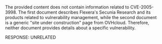 The provided content does not contain information related to CVE-2005-3998. The first document describes Flexera's Secunia Research and its products related to vulnerability management, while the second document is a generic "site under construction" page from OVHcloud. Therefore, neither document provides details about a specific vulnerability.

RESPONSE: UNRELATED